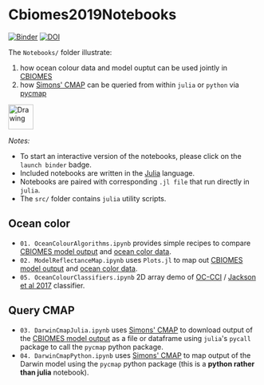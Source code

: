 # Cbiomes2019Notebooks

[![Binder](https://mybinder.org/badge_logo.svg)](https://mybinder.org/v2/gh/gaelforget/Cbiomes2019Notebooks/master)
[![DOI](https://zenodo.org/badge/185446209.svg)](https://zenodo.org/badge/latestdoi/185446209)

The `Notebooks/` folder illustrate:

1. how ocean colour data and model ouptut can be used jointly in [CBIOMES](https://cbiomes.org) 
2. how [Simons' CMAP](https://cmap.readthedocs.io/en/latest/) can be queried from within `julia` or `python` via [pycmap](https://github.com/simonscmap/pycmap)

<img src="https://raw.githubusercontent.com/gaelforget/Cbiomes2019Notebooks/master/figs/cbiomes-01.png" alt="Drawing" style="height: 50px;"/>

_Notes:_

- To start an interactive version of the notebooks, please click on the `launch binder` badge.
- Included notebooks are written in the [Julia](https://julialang.org) language.
- Notebooks are paired with corresponding `.jl file` that run directly in `julia`.
- The `src/` folder contains `julia` utility scripts.

## Ocean color

- `01. OceanColourAlgorithms.ipynb` provides simple recipes to compare [CBIOMES model output](https://github.com/gaelforget/CBIOMES) and [ocean color data](https://www.oceancolour.org).
- `02. ModelReflectanceMap.ipynb` uses `Plots.jl` to map out [CBIOMES model output](https://github.com/gaelforget/CBIOMES) and [ocean color data](https://www.oceancolour.org).
- `05. OceanColourClassifiers.ipynb` 2D array demo of [OC-CCI](https://www.oceancolour.org) / [Jackson et al 2017](http://doi.org/10.1016/j.rse.2017.03.036) classifier.

## Query CMAP

- `03. DarwinCmapJulia.ipynb` uses [Simons' CMAP](https://cmap.readthedocs.io/en/latest/) to download output of the [CBIOMES model output](https://github.com/gaelforget/CBIOMES) as a file or dataframe using `julia`'s `pycall` package to call the `pycmap` python package.
- `04. DarwinCmapPython.ipynb` uses [Simons' CMAP](https://cmap.readthedocs.io/en/latest/) to map output of the Darwin model using the `pycmap` python package (this is a **python rather than julia** notebook).


